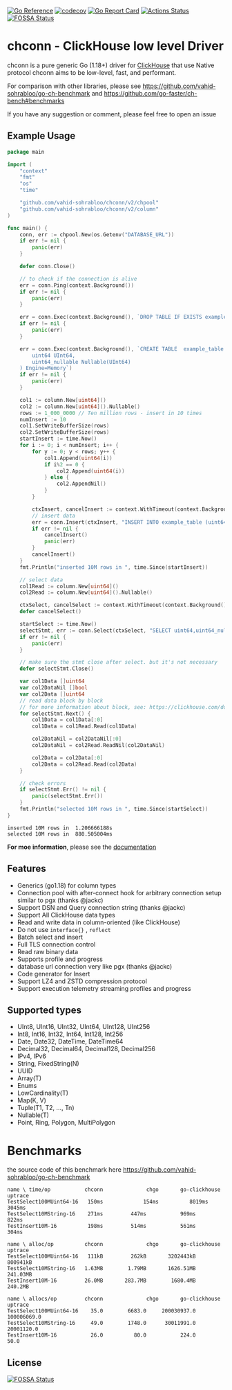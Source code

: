 [![Go Reference](https://pkg.go.dev/badge/github.com/vahid-sohrabloo/chconn/v2.svg)](https://pkg.go.dev/github.com/vahid-sohrabloo/chconn/v2)
[![codecov](https://codecov.io/gh/vahid-sohrabloo/chconn/branch/master/graph/badge.svg?token=K3JN6XWFVV)](https://codecov.io/gh/vahid-sohrabloo/chconn)
[![Go Report Card](https://goreportcard.com/badge/github.com/vahid-sohrabloo/chconn/v2)](https://goreportcard.com/report/github.com/vahid-sohrabloo/chconn/v2)
[![Actions Status](https://github.com/vahid-sohrabloo/chconn/workflows/CI/badge.svg)](https://github.com/vahid-sohrabloo/chconn/actions)
[![FOSSA Status](https://app.fossa.com/api/projects/git%2Bgithub.com%2Fvahid-sohrabloo%2Fchconn.svg?type=shield)](https://app.fossa.com/projects/git%2Bgithub.com%2Fvahid-sohrabloo%2Fchconn?ref=badge_shield)

# chconn - ClickHouse low level Driver

chconn is a pure generic Go (1.18+) driver for [ClickHouse](https://clickhouse.com/) that use Native protocol
chconn aims to be low-level, fast, and performant.

For comparison with other libraries, please see https://github.com/vahid-sohrabloo/go-ch-benchmark and https://github.com/go-faster/ch-bench#benchmarks

If you have any suggestion or comment, please feel free to open an issue

## Example Usage
```go
package main

import (
	"context"
	"fmt"
	"os"
	"time"

	"github.com/vahid-sohrabloo/chconn/v2/chpool"
	"github.com/vahid-sohrabloo/chconn/v2/column"
)

func main() {
	conn, err := chpool.New(os.Getenv("DATABASE_URL"))
	if err != nil {
		panic(err)
	}

	defer conn.Close()

	// to check if the connection is alive
	err = conn.Ping(context.Background())
	if err != nil {
		panic(err)
	}

	err = conn.Exec(context.Background(), `DROP TABLE IF EXISTS example_table`)
	if err != nil {
		panic(err)
	}

	err = conn.Exec(context.Background(), `CREATE TABLE  example_table (
		uint64 UInt64,
		uint64_nullable Nullable(UInt64)
	) Engine=Memory`)
	if err != nil {
		panic(err)
	}

	col1 := column.New[uint64]()
	col2 := column.New[uint64]().Nullable()
	rows := 1_000_0000 // Ten million rows - insert in 10 times
	numInsert := 10
	col1.SetWriteBufferSize(rows)
	col2.SetWriteBufferSize(rows)
	startInsert := time.Now()
	for i := 0; i < numInsert; i++ {
		for y := 0; y < rows; y++ {
			col1.Append(uint64(i))
			if i%2 == 0 {
				col2.Append(uint64(i))
			} else {
				col2.AppendNil()
			}
		}

		ctxInsert, cancelInsert := context.WithTimeout(context.Background(), time.Second*30)
		// insert data
		err = conn.Insert(ctxInsert, "INSERT INTO example_table (uint64,uint64_nullable) VALUES", col1, col2)
		if err != nil {
			cancelInsert()
			panic(err)
		}
		cancelInsert()
	}
	fmt.Println("inserted 10M rows in ", time.Since(startInsert))

	// select data
	col1Read := column.New[uint64]()
	col2Read := column.New[uint64]().Nullable()

	ctxSelect, cancelSelect := context.WithTimeout(context.Background(), time.Second*30)
	defer cancelSelect()

	startSelect := time.Now()
	selectStmt, err := conn.Select(ctxSelect, "SELECT uint64,uint64_nullable FROM  example_table", col1Read, col2Read)
	if err != nil {
		panic(err)
	}

	// make sure the stmt close after select. but it's not necessary
	defer selectStmt.Close()

	var col1Data []uint64
	var col2DataNil []bool
	var col2Data []uint64
	// read data block by block
	// for more information about block, see: https://clickhouse.com/docs/en/development/architecture/#block
	for selectStmt.Next() {
		col1Data = col1Data[:0]
		col1Data = col1Read.Read(col1Data)

		col2DataNil = col2DataNil[:0]
		col2DataNil = col2Read.ReadNil(col2DataNil)

		col2Data = col2Data[:0]
		col2Data = col2Read.Read(col2Data)
	}

	// check errors
	if selectStmt.Err() != nil {
		panic(selectStmt.Err())
	}
	fmt.Println("selected 10M rows in ", time.Since(startSelect))
}
```
```
inserted 10M rows in  1.206666188s
selected 10M rows in  880.505004ms
```


**For moe information**, please see the [documentation](https://github.com/vahid-sohrabloo/chconn/wiki)
## Features
*   Generics (go1.18) for column types
*   Connection pool with after-connect hook for arbitrary connection setup similar to pgx (thanks @jackc)
*   Support DSN and Query connection string  (thanks @jackc)
*   Support All ClickHouse data types
*   Read and write data in column-oriented (like ClickHouse)
*   Do not use `interface{}` , `reflect`
*   Batch select and insert
*   Full TLS connection control
*   Read raw binary data
*   Supports profile and progress 
*   database url connection very like pgx (thanks @jackc)
*   Code generator for Insert
*   Support LZ4 and ZSTD compression protocol
*   Support execution telemetry streaming profiles and progress

## Supported types
*   UInt8, UInt16, UInt32, UInt64, UInt128, UInt256
*   Int8, Int16, Int32, Int64, Int128, Int256
*   Date, Date32, DateTime, DateTime64
*   Decimal32, Decimal64, Decimal128, Decimal256
*   IPv4, IPv6
*   String, FixedString(N)
*   UUID
*   Array(T)
*   Enums
*   LowCardinality(T)
*   Map(K, V)
*   Tuple(T1, T2, ..., Tn)
*   Nullable(T)
*   Point, Ring, Polygon, MultiPolygon



# Benchmarks
the source code of this benchmark here
https://github.com/vahid-sohrabloo/go-ch-benchmark

```
name \ time/op           chconn              chgo       go-clickhouse         uptrace
TestSelect100MUint64-16   150ms             154ms 	       8019ms 	       3045ms 	
TestSelect10MString-16    271ms 	    447ms 	        969ms 	        822ms 	
TestInsert10M-16          198ms 	    514ms 	        561ms 	        304ms 	

name \ alloc/op          chconn              chgo       go-clickhouse         uptrace
TestSelect100MUint64-16   111kB 	    262kB 	    3202443kB 	     800941kB 	
TestSelect10MString-16   1.63MB 	   1.79MB 	    1626.51MB 	     241.03MB 	
TestInsert10M-16         26.0MB 	  283.7MB 	     1680.4MB 	      240.2MB 	

name \ allocs/op         chconn              chgo       go-clickhouse         uptrace
TestSelect100MUint64-16    35.0 	   6683.0 	  200030937.0 	  100006069.0 	
TestSelect10MString-16     49.0 	   1748.0 	   30011991.0 	   20001120.0 	
TestInsert10M-16           26.0 	     80.0 	        224.0 	         50.0 	
```

## License
[![FOSSA Status](https://app.fossa.com/api/projects/git%2Bgithub.com%2Fvahid-sohrabloo%2Fchconn.svg?type=large)](https://app.fossa.com/projects/git%2Bgithub.com%2Fvahid-sohrabloo%2Fchconn?ref=badge_large)
